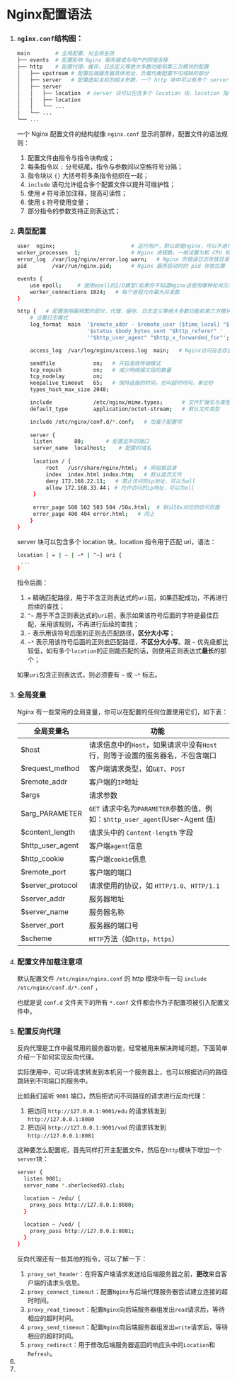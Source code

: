 # Nginx配置语法

1. ### `nginx.conf`结构图：

   ```bash
   main        # 全局配置，对全局生效
   ├── events  # 配置影响 Nginx 服务器或与用户的网络连接
   ├── http    # 配置代理，缓存，日志定义等绝大多数功能和第三方模块的配置
   │   ├── upstream # 配置后端服务器具体地址，负载均衡配置不可或缺的部分
   │   ├── server   # 配置虚拟主机的相关参数，一个 http 块中可以有多个 server 块
   │   ├── server
   │   │   ├── location  # server 块可以包含多个 location 块，location 指令用于匹配 uri
   │   │   ├── location
   │   │   └── ...
   │   └── ...
   └── ...
   ```

   一个 Nginx 配置文件的结构就像 `nginx.conf` 显示的那样，配置文件的语法规则：

   1. 配置文件由指令与指令块构成；
   2. 每条指令以 `;` 分号结尾，指令与参数间以空格符号分隔；
   3. 指令块以 `{}` 大括号将多条指令组织在一起；
   4. `include` 语句允许组合多个配置文件以提升可维护性；
   5. 使用 `#` 符号添加注释，提高可读性；
   6. 使用 `$` 符号使用变量；
   7. 部分指令的参数支持正则表达式；

   

2. ### 典型配置

   ```bash
   user  nginx;                        # 运行用户，默认即是nginx，可以不进行设置
   worker_processes  1;                # Nginx 进程数，一般设置为和 CPU 核数一样
   error_log  /var/log/nginx/error.log warn;   # Nginx 的错误日志存放目录
   pid        /var/run/nginx.pid;      # Nginx 服务启动时的 pid 存放位置
   
   events {
       use epoll;     # 使用epoll的I/O模型(如果你不知道Nginx该使用哪种轮询方法，会自动选择一个最适合你操作系统的)
       worker_connections 1024;   # 每个进程允许最大并发数
   }
   
   http {   # 配置使用最频繁的部分，代理、缓存、日志定义等绝大多数功能和第三方模块的配置都在这里设置
       # 设置日志模式
       log_format  main  '$remote_addr - $remote_user [$time_local] "$request" '
                         '$status $body_bytes_sent "$http_referer" '
                         '"$http_user_agent" "$http_x_forwarded_for"';
   
       access_log  /var/log/nginx/access.log  main;   # Nginx访问日志存放位置
   
       sendfile            on;   # 开启高效传输模式
       tcp_nopush          on;   # 减少网络报文段的数量
       tcp_nodelay         on;
       keepalive_timeout   65;   # 保持连接的时间，也叫超时时间，单位秒
       types_hash_max_size 2048;
   
       include             /etc/nginx/mime.types;      # 文件扩展名与类型映射表
       default_type        application/octet-stream;   # 默认文件类型
   
       include /etc/nginx/conf.d/*.conf;   # 加载子配置项
       
       server {
       	listen       80;       # 配置监听的端口
       	server_name  localhost;    # 配置的域名
       	
       	location / {
       		root   /usr/share/nginx/html;  # 网站根目录
       		index  index.html index.htm;   # 默认首页文件
       		deny 172.168.22.11;   # 禁止访问的ip地址，可以为all
       		allow 172.168.33.44； # 允许访问的ip地址，可以为all
       	}
       	
       	error_page 500 502 503 504 /50x.html;  # 默认50x对应的访问页面
       	error_page 400 404 error.html;   # 同上
       }
   }
   ```

   

   server 块可以包含多个 location 块，location 指令用于匹配 uri，语法：

   ```bash
   location [ = | ~ | ~* | ^~] uri {
   	...
   }
   ```

   

   指令后面：

   1. `=` 精确匹配路径，用于不含正则表达式的`uri`前，如果匹配成功，不再进行后续的查找；
   2. `^~` 用于不含正则表达式的`uri`前，表示如果该符号后面的字符是最佳匹配，采用该规则，不再进行后续的查找；
   3. `~` 表示用该符号后面的正则去匹配路径，**区分大小写**；
   4. `~*` 表示用该符号后面的正则去匹配路径，**不区分大小写**。跟 `~` 优先级都比较低，如有多个`location`的正则能匹配的话，则使用正则表达式**最长**的那个；

   如果`uri`包含正则表达式，则必须要有 `~` 或 `~*` 标志。

   

3. ### 全局变量

   Nginx 有一些常用的全局变量，你可以在配置的任何位置使用它们，如下表：

   | 全局变量名       | 功能                                                         |
   | ---------------- | ------------------------------------------------------------ |
   | $host            | 请求信息中的`Host`，如果请求中没有`Host`行，则等于设置的服务器名，不包含端口 |
   | $request_method  | 客户端请求类型，如`GET`、`POST`                              |
   | $remote_addr     | 客户端的`IP`地址                                             |
   | $args            | 请求参数                                                     |
   | $arg_PARAMETER   | `GET` 请求中名为`PARAMETER`参数的值，例如：`$http_user_agent`(User-Agent 值) |
   | $content_length  | 请求头中的 `Content-length` 字段                             |
   | $http_user_agent | 客户端`agent`信息                                            |
   | $http_cookie     | 客户端`cookie`信息                                           |
   | $remote_port     | 客户端的端口                                                 |
   | $server_protocol | 请求使用的协议，如 `HTTP/1.0`、`HTTP/1.1`                    |
   | $server_addr     | 服务器地址                                                   |
   | $server_name     | 服务器名称                                                   |
   | $server_port     | 服务器的端口号                                               |
   | $scheme          | `HTTP`方法（如`http`，`https`）                              |

   

4. ### 配置文件加载注意项

   默认配置文件 `/etc/nginx/nginx.conf` 的 http 模块中有一句 `include /etc/nginx/conf.d/*.conf` ，

   也就是说 `conf.d` 文件夹下的所有 `*.conf` 文件都会作为子配置项被引入配置文件中。

   

5. ### 配置反向代理

   反向代理是工作中最常用的服务器功能，经常被用来解决跨域问题，下面简单介绍一下如何实现反向代理。

   

   实际使用中，可以将请求转发到本机另一个服务器上，也可以根据访问的路径跳转到不同端口的服务中。

   

   比如我们监听 `9001` 端口，然后把访问不同路径的请求进行反向代理：

   1. 把访问 `http://127.0.0.1:9001/edu` 的请求转发到 `http://127.0.0.1:8080`
   2. 把访问 `http://127.0.0.1:9001/vod` 的请求转发到 `http://127.0.0.1:8081`

   这种要怎么配置呢，首先同样打开主配置文件，然后在`http`模块下增加一个`server`块：

   ```bash
   server {
     listen 9001;
     server_name *.sherlocked93.club;
   
     location ~ /edu/ {
       proxy_pass http://127.0.0.1:8080;
     }
     
     location ~ /vod/ {
       proxy_pass http://127.0.0.1:8081;
     }
   }
   ```

   

   反向代理还有一些其他的指令，可以了解一下：

   1. `proxy_set_header`：在将客户端请求发送给后端服务器之前，**更改**来自客户端的请求头信息。
   2. `proxy_connect_timeout`：配置`Nginx`与后端代理服务器尝试建立连接的超时时间。
   3. `proxy_read_timeout`：配置`Nginx`向后端服务器组发出`read`请求后，等待相应的超时时间。
   4. `proxy_send_timeout`：配置`Nginx`向后端服务器组发出`write`请求后，等待相应的超时时间。
   5. `proxy_redirect`：用于修改后端服务器返回的响应头中的`Location`和`Refresh`。

   

6. 

7. 




